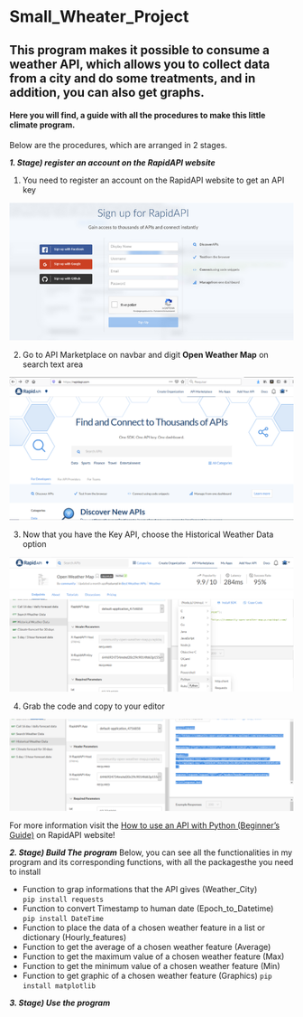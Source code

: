 # Small_Wheater_Project
## This program makes it possible to consume a weather API, which allows you to collect data from a city and do some treatments, and in addition, you can also get graphs.

#### Here you will find, a guide with all the procedures to make this little climate program. 

Below are the procedures, which are arranged in 2 stages.

***1\. Stage) register an account on the RapidAPI website***

   1. You need to register an account on the RapidAPI website to get an API key

   <img src="RapidAPI.png"  width=700>

   2. Go to API Marketplace on navbar and digit **Open Weather Map** on search text area

   <img src="RapidAPI_2.png" width=700>

   3. Now that you have the Key API, choose the Historical Weather Data option
    
   <img src="RapidAPI_3.png" width=700>
   
   4. Grab the code and copy to your editor 
    
   <img src="RapidAPI_4.png" width=700>
    
    
For more information visit the [How to use an API with Python (Beginner’s Guide)](https://rapidapi.com/blog/how-to-use-an-api-with-python/) on RapidAPI website!


***2\. Stage) Build The program***
Below, you can see all the functionalities in my program and its corresponding functions, with all the packagesthe you need to install 

   * Function to grap informations that the API gives (Weather_City) \
```pip install requests```
   * Function to convert Timestamp to human date (Epoch_to_Datetime) \
```pip install DateTime```   
   * Function to place the data of a chosen weather feature in a list or dictionary (Hourly_features)
   * Function to get the average of a chosen weather feature (Average)
   * Function to get the maximum value of a chosen weather feature (Max)
   * Function to get the minimum value of a chosen weather feature (Min)
   * Function to get graphic of a chosen weather feature (Graphics)
```pip install matplotlib```

***3\. Stage) Use the program***
